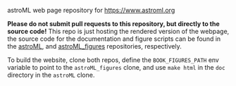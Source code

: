 astroML web page repository for https://www.astroml.org

__Please do not submit pull requests to this repository, but directly to the source code!__
This repo is just hosting the rendered version of the webpage, the source code for the documentation
and figure scripts can be found in the [astroML](https://github.com/astroML/astroML), 
and [astroML_figures](https://github.com/astroML/astroML_figures)
repositories, respectively.

To build the website, clone both repos, define the `BOOK_FIGURES_PATH` env variable to point to the
`astroML_figures` clone, and use `make html` in the `doc` directory in the `astroML` clone.
